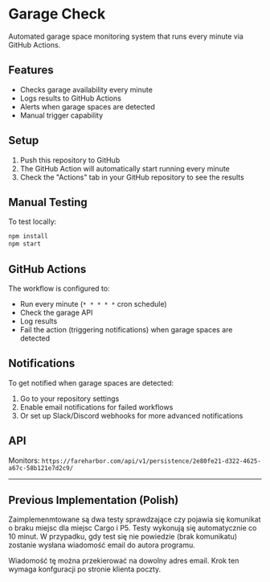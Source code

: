 # Garage Check

Automated garage space monitoring system that runs every minute via GitHub Actions.

## Features

- Checks garage availability every minute
- Logs results to GitHub Actions
- Alerts when garage spaces are detected
- Manual trigger capability

## Setup

1. Push this repository to GitHub
2. The GitHub Action will automatically start running every minute
3. Check the "Actions" tab in your GitHub repository to see the results

## Manual Testing

To test locally:

```bash
npm install
npm start
```

## GitHub Actions

The workflow is configured to:

- Run every minute (`* * * * *` cron schedule)
- Check the garage API
- Log results
- Fail the action (triggering notifications) when garage spaces are detected

## Notifications

To get notified when garage spaces are detected:

1. Go to your repository settings
2. Enable email notifications for failed workflows
3. Or set up Slack/Discord webhooks for more advanced notifications

## API

Monitors: `https://fareharbor.com/api/v1/persistence/2e80fe21-d322-4625-a67c-58b121e7d2c9/`

---

## Previous Implementation (Polish)

Zaimplemenmtowane są dwa testy sprawdzające czy pojawia się komunikat o braku miejsc dla miejsc Cargo i P5.
Testy wykonują się automatycznie co 10 minut. W przypadku, gdy test się nie powiedzie (brak komunikatu) zostanie wysłana wiadomość email do autora programu.

Wiadomość tę można przekierować na dowolny adres email. Krok ten wymaga konfguracji po stronie klienta poczty.
